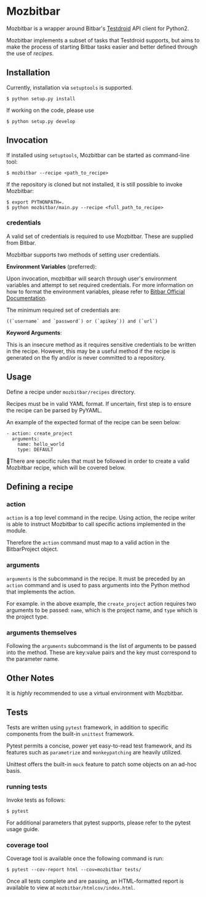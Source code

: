 # Mozbitbar

Mozbitbar is a wrapper around Bitbar's [Testdroid](https://github.com/bitbar/testdroid-api-client-python) API client for Python2.

Mozbitbar implements a subset of tasks that Testdroid supports, but aims to make the process of starting Bitbar tasks easier and better defined through the use of _recipes_.


## Installation

Currently, installation via `setuptools` is supported.

```
$ python setup.py install
```

If working on the code, please use

```
$ python setup.py develop
```

## Invocation

If installed using `setuptools`, Mozbitbar can be started as command-line tool:

```
$ mozbitbar --recipe <path_to_recipe>
```

If the repository is cloned but not installed, it is still possible to invoke Mozbitbar:

```
$ export PYTHONPATH=.
$ python mozbitbar/main.py --recipe <full_path_to_recipe>
```

### credentials

A valid set of credentials is required to use Mozbitbar. These are supplied from Bitbar.

Mozbitbar supports two methods of setting user credentials.

**Environment Variables** (preferred):

Upon invocation, mozbitbar will search through user's environment variables and attempt to set required credentials. For more information on how to format the environment variables, please refer to [Bitbar Official Documentation](https://github.com/bitbar/testdroid-api-client-python).

The minimum required set of credentials are:

````
((`username` and `password`) or (`apikey`)) and (`url`)
````

**Keyword Arguments**:

This is an insecure method as it requires sensitive credentials to be written in the recipe. However, this may be a useful method if the recipe is generated on the fly and/or is never committed to a repository.

## Usage

Define a recipe under `mozbitbar/recipes` directory.

Recipes must be in valid YAML format. If uncertain, first step is to ensure the recipe can be parsed by PyYAML.

An example of the expected format of the recipe can be seen below:

````
- action: create_project
  arguments:
    name: hello_world
    type: DEFAULT
````

There are specific rules that must be followed in order to create a valid Mozbitbar recipe, which will be covered below.

## Defining a recipe

### action

`action` is a top level command in the recipe. Using action, the recipe writer is able to instruct Mozbitbar to call specific actions implemented in the module.

Therefore the `action` command must map to a valid action in the BitbarProject object.

### arguments

`arguments` is the subcommand in the recipe. It must be preceded by an `action` command and is used to pass arguments into the Python method that implements the action.

For example. in the above example, the `create_project` action requires two arguments to be passed: `name`, which is the project name, and `type` which is the project type.

### arguments themselves

Following the `arguments` subcommand is the list of arguments to be passed into the method. These are key:value pairs and the key must correspond to the parameter name.

## Other Notes

It is _highly_ recommended to use a virtual environment with Mozbitbar.

## Tests

Tests are written using `pytest` framework, in addition to specific components from the built-in `unittest` framework.

Pytest permits a concise, power yet easy-to-read test framework, and its features such as `parametrize` and `monkeypatching` are heavily utilized.

Unittest offers the built-in `mock` feature to patch some objects on an ad-hoc basis.

### running tests

Invoke tests as follows:

````
$ pytest
````

For additional parameters that pytest supports, please refer to the pytest usage guide.

### coverage tool

Coverage tool is available once the following command is run:

````
$ pytest --cov-report html --cov=mozbitbar tests/
````

Once all tests complete and are passing, an HTML-formatted report is available to view at `mozbitbar/htmlcov/index.html`.